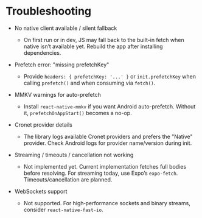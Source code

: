 # Troubleshooting

- No native client available / silent fallback
  - On first run or in dev, JS may fall back to the built-in fetch when native isn’t available yet. Rebuild the app after installing dependencies.

- Prefetch error: "missing prefetchKey"
  - Provide `headers: { prefetchKey: '...' }` or `init.prefetchKey` when calling `prefetch()` and when consuming via `fetch()`.

- MMKV warnings for auto-prefetch
  - Install `react-native-mmkv` if you want Android auto-prefetch. Without it, `prefetchOnAppStart()` becomes a no-op.

- Cronet provider details
  - The library logs available Cronet providers and prefers the "Native" provider. Check Android logs for provider name/version during init.

- Streaming / timeouts / cancellation not working
  - Not implemented yet. Current implementation fetches full bodies before resolving. For streaming today, use Expo’s `expo-fetch`. Timeouts/cancellation are planned.

- WebSockets support
  - Not supported. For high‑performance sockets and binary streams, consider `react-native-fast-io`.
